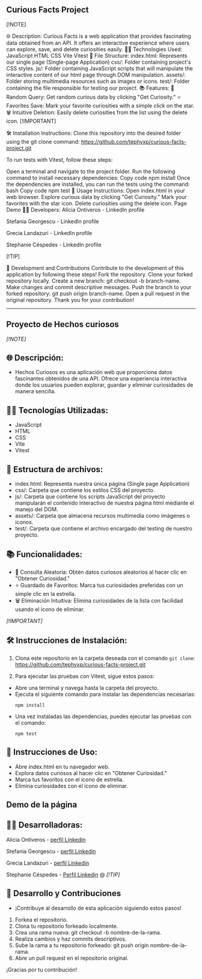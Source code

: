 ## Curious Facts Project
[!NOTE]

🌐 Description:
Curious Facts is a web application that provides fascinating data obtained from an API. It offers an interactive experience where users can explore, save, and delete curiosities easily.
👩‍💻 Technologies Used:
JavaScript
HTML
CSS
Vite
Vitest
📁 File Structure:
index.html: Represents our single page (Single-page Application)
css/: Folder containing project's CSS styles.
js/: Folder containing JavaScript scripts that will manipulate the interactive content of our html page through DOM manipulation.
assets/: Folder storing multimedia resources such as images or icons.
test/: Folder containing the file responsible for testing our project.
📚 Features:
🔄 Random Query: Get random curious data by clicking "Get Curiosity."
⭐ Favorites Save: Mark your favorite curiosities with a simple click on the star.
🗑️ Intuitive Deletion: Easily delete curiosities from the list using the delete icon.
[!IMPORTANT]

🛠 Installation Instructions:
Clone this repository into the desired folder using the git clone command:
https://github.com/tephyxp/curious-facts-project.git

To run tests with Vitest, follow these steps:

Open a terminal and navigate to the project folder.
Run the following command to install necessary dependencies:
Copy code
npm install
Once the dependencies are installed, you can run the tests using the command:
bash
Copy code
npm test
📝 Usage Instructions:
Open index.html in your web browser.
Explore curious data by clicking "Get Curiosity."
Mark your favorites with the star icon.
Delete curiosities using the delete icon.
Page Demo
👩‍💻 Developers:
Alicia Ontiveros - LinkedIn profile

Stefania Georgescu - LinkedIn profile

Grecia Landazuri - LinkedIn profile

Stephanie Céspedes - LinkedIn profile

[!TIP]

🚀 Development and Contributions
Contribute to the development of this application by following these steps!
Fork the repository.
Clone your forked repository locally.
Create a new branch: git checkout -b branch-name.
Make changes and commit descriptive messages.
Push the branch to your forked repository: git push origin branch-name.
Open a pull request in the original repository.
Thank you for your contribution!

---------------------------------------------------------------------------------------------------------------------------------------------------------------------------------------------------------------------------------------

## Proyecto de Hechos curiosos

_[!NOTE]_

## 🌐 Descripción:
- Hechos Curiosos es una aplicación web que proporciona datos fascinantes obtenidos de una API. Ofrece una experiencia interactiva donde los usuarios pueden explorar, guardar y eliminar curiosidades de manera sencilla.

## 👩‍💻 Tecnologías Utilizadas:
- JavaScript
- HTML
- CSS
- Vite
- Vitest

## 📁 Estructura de archivos:
- index.html: Representa nuestra única página (Single page Application)
- css/: Carpeta que contiene los estilos CSS del proyecto.
- js/: Carpeta que contiene los scripts JavaScript del proyecto manipularán el 
  contenido interactivo de nuestra página html mediante el manejo del DOM.
- assets/: Carpeta que almacena recursos multimedia como imágenes o iconos.
- test/: Carpeta que contiene el archivo encargado del testing de nuestro 
  proyecto.

## 📚 Funcionalidades:

- 🔄 Consulta Aleatoria: Obtén datos curiosos aleatorios al hacer clic en "Obtener Curiosidad."
- ⭐ Guardado de Favoritos: Marca tus curiosidades preferidas con un simple clic en la estrella.
- 🗑️ Eliminación Intuitiva: Elimina curiosidades de la lista con facilidad usando el ícono de eliminar.

_[!IMPORTANT]_

## 🛠 Instrucciones de Instalación:

1. Clona este repositorio en la carpeta deseada con el comando `git clone`: 
  https://github.com/tephyxp/curious-facts-project.git

2. Para ejecutar las pruebas con Vitest, sigue estos pasos:
- Abre una terminal y navega hasta la carpeta del proyecto.
- Ejecuta el siguiente comando para instalar las dependencias necesarias:
  ```
  npm install
  ```
- Una vez instaladas las dependencias, puedes ejecutar las pruebas con el comando:
  ```
  npm test
  ```

## 📝 Instrucciones de Uso: 

- Abre index.html en tu navegador web.
- Explora datos curiosos al hacer clic en "Obtener Curiosidad."
- Marca tus favoritos con el ícono de estrella.
- Elimina curiosidades con el ícono de eliminar.

## Demo de la página 


## 👩‍💻 Desarrolladoras:

Alicia Ontiveros - [perfil Linkedin](https://www.linkedin.com/in/alicia-ontiveros-escudero)

Stefania Georgescu - [perfil Linkedin](http://www.linkedin.com/in/stefania-georgescu-602700112)

Grecia Landazuri - [perfil Linkedin](https://www.linkedin.com/in/grecialh/)

Stephanie Céspedes - [Perfil Linkedin](https://www.linkedin.com/in/stephanie-cespedes)
@
_[!TIP]_

## 🚀 Desarrollo y Contribuciones
- ¡Contribuye al desarrollo de esta aplicación siguiendo estos pasos!

1. Forkea el repositorio.
2. Clona tu repositorio forkeado localmente.
3. Crea una rama nueva: git checkout -b nombre-de-la-rama.
4. Realiza cambios y haz commits descriptivos.
5. Sube la rama a tu repositorio forkeado: git push origin nombre-de-la-rama.
6. Abre un pull request en el repositorio original.

¡Gracias por tu contribución!
